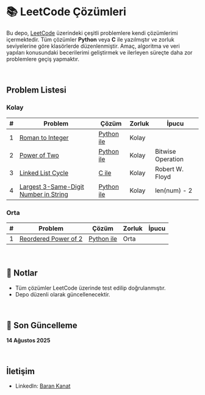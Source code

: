 # 📚 LeetCode Çözümleri

Bu depo, [LeetCode](https://leetcode.com/) üzerindeki çeşitli problemlere kendi çözümlerimi içermektedir. Tüm çözümler **Python** veya **C** ile yazılmıştır ve zorluk seviyelerine göre klasörlerde düzenlenmiştir. Amaç, algoritma ve veri yapıları konusundaki becerilerimi geliştirmek ve ilerleyen süreçte daha zor problemlere geçiş yapmaktır.


<br>

## Problem Listesi

### Kolay
| # | Problem | Çözüm | Zorluk | İpucu |
|---|---------|-------|--------|-------|
| 1 | [Roman to Integer](https://leetcode.com/problems/roman-to-integer/) | [Python ile](Easy/roman-to-integer.py) | Kolay | |
| 2 | [Power of Two](https://leetcode.com/problems/power-of-two/) | [Python ile](Easy/PowerofTwo.py) | Kolay | Bitwise Operation |
| 3 | [Linked List Cycle](https://leetcode.com/problems/linked-list-cycle) | [C ile](Easy/LinkedListCycle.c) | Kolay | Robert W. Floyd |
| 4 | [Largest 3-Same-Digit Number in String](https://leetcode.com/problems/largest-3-same-digit-number-in-string) | [Python ile](Easy/largest-3-same-digit-number-in-string.py) | Kolay | len(num) - 2 |

### Orta
| # | Problem | Çözüm | Zorluk | İpucu |
|---|---------|-------|--------|-------|
| 1 | [Reordered Power of 2](https://leetcode.com/problems/reordered-power-of-2/) | [Python ile](Medium/reordered-power-of-2.py) | Orta | | 

<br>

## 📌 Notlar
- Tüm çözümler LeetCode üzerinde test edilip doğrulanmıştır.
- Depo düzenli olarak güncellenecektir.

<br>

## 📅 Son Güncelleme
**14 Ağustos 2025**


<br>

## İletişim
- LinkedIn: [Baran Kanat](https://www.linkedin.com/in/baran-kanat)
